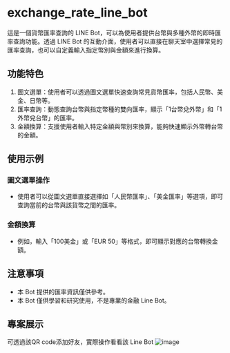# exchange_rate_line_bot
這是一個貨幣匯率查詢的 LINE Bot，可以為使用者提供台幣與多種外幣的即時匯率查詢功能。透過 LINE Bot 的互動介面，使用者可以直接在聊天室中選擇常見的匯率查詢，也可以自定義輸入指定幣別與金額來進行換算。

## 功能特色
1. 圖文選單：使用者可以透過圖文選單快速查詢常見貨幣匯率，包括人民幣、美金、日幣等。
2. 匯率查詢：動態查詢台幣與指定幣種的雙向匯率，顯示「1台幣兌外幣」和「1外幣兌台幣」的匯率。
3. 金額換算：支援使用者輸入特定金額與幣別來換算，能夠快速顯示外幣轉台幣的金額。

## 使用示例
### 圖文選單操作

- 使用者可以從圖文選單直接選擇如「人民幣匯率」、「美金匯率」等選項，即可查詢當前的台幣與該貨幣之間的匯率。

### 金額換算

- 例如，輸入「100美金」或「EUR 50」等格式，即可顯示對應的台幣轉換金額。

## 注意事項

- 本 Bot 提供的匯率資訊僅供參考。
- 本 Bot 僅供學習和研究使用，不是專業的金融 Line Bot。

## 專案展示
可透過該QR code添加好友，實際操作看看該 Line Bot
![image](https://github.com/user-attachments/assets/d1a1a661-2413-474b-bed7-478e2f43d0cd)
